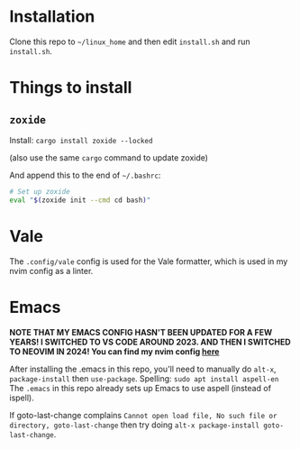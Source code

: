 # Installation

Clone this repo to `~/linux_home` and then edit `install.sh` and run `install.sh`.

# Things to install

## `zoxide`

Install: `cargo install zoxide --locked`

(also use the same `cargo` command to update zoxide)

And append this to the end of `~/.bashrc`:

```bash
# Set up zoxide
eval "$(zoxide init --cmd cd bash)"
```

# Vale

The `.config/vale` config is used for the Vale formatter, which is used in my nvim config as a linter.

# Emacs

**NOTE THAT MY EMACS CONFIG HASN'T BEEN UPDATED FOR A FEW YEARS! I SWITCHED TO VS CODE AROUND 2023. AND THEN I SWITCHED TO NEOVIM IN 2024! You can find my nvim config [here](https://github.com/JackKelly/kickstart-modular.nvim)**

After installing the .emacs in this repo, you'll need to manually do `alt-x`, `package-install` then `use-package`.
Spelling: `sudo apt install aspell-en`
The `.emacs` in this repo already sets up Emacs to use aspell (instead of ispell).

If goto-last-change complains `Cannot open load file, No such file or directory, goto-last-change` then try
doing `alt-x package-install goto-last-change`.
